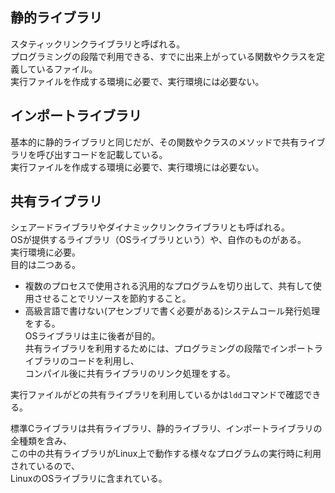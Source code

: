 ## 静的ライブラリ  
スタティックリンクライブラリと呼ばれる。  
プログラミングの段階で利用できる、すでに出来上がっている関数やクラスを定義しているファイル。  
実行ファイルを作成する環境に必要で、実行環境には必要ない。  
 
## インポートライブラリ  
基本的に静的ライブラリと同じだが、その関数やクラスのメソッドで共有ライブラリを呼び出すコードを記載している。  
実行ファイルを作成する環境に必要で、実行環境には必要ない。  

## 共有ライブラリ  
シェアードライブラリやダイナミックリンクライブラリとも呼ばれる。  
OSが提供するライブラリ（OSライブラリという）や、自作のものがある。  
実行環境に必要。  
目的は二つある。  
- 複数のプロセスで使用される汎用的なプログラムを切り出して、共有して使用させることでリソースを節約すること。  
- 高級言語で書けない(アセンブリで書く必要がある)システムコール発行処理をする。  
OSライブラリは主に後者が目的。  
共有ライブラリを利用するためには、プログラミングの段階でインポートライブラリのコードを利用し、  
コンパイル後に共有ライブラリのリンク処理をする。  
  
実行ファイルがどの共有ライブラリを利用しているかは`ldd`コマンドで確認できる。  
  
標準Cライブラリは共有ライブラリ、静的ライブラリ、インポートライブラリの全種類を含み、  
この中の共有ライブラリがLinux上で動作する様々なプログラムの実行時に利用されているので、  
LinuxのOSライブラリに含まれている。  
